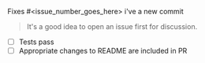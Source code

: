 Fixes #<issue_number_goes_here>
i've a new commit

> It's a good idea to open an issue first for discussion.

- [ ] Tests pass
- [ ] Appropriate changes to README are included in PR
